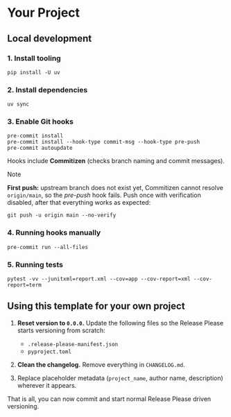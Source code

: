 # Your Project

## Local development

### 1. Install tooling

```commandline
pip install -U uv
```

### 2. Install dependencies

```commandline
uv sync
```

### 3. Enable Git hooks

```commandline
pre-commit install
pre-commit install --hook-type commit-msg --hook-type pre-push
pre-commit autoupdate
```

Hooks include **Commitizen** (checks branch naming and commit messages).
> [!NOTE]
> **First push:** upstream branch does not exist yet, Commitizen cannot resolve `origin/main`, so the *pre-push* hook fails. Push once with verification disabled, after that everything works as expected:

```commandline
git push -u origin main --no-verify
```

### 4. Running hooks manually

```commandline
pre-commit run --all-files
```

### 5. Running tests

```commandline
pytest -vv --junitxml=report.xml --cov=app --cov-report=xml --cov-report=term
```

## Using this template for your own project

1. **Reset version to `0.0.0`.**
   Update the following files so the Release Please starts versioning from scratch:

   * `.release-please-manifest.json`
   * `pyproject.toml`

2. **Clean the changelog.**
   Remove everything in `CHANGELOG.md`.

3. Replace placeholder metadata (`project_name`, author name, description) wherever it appears.

That is all, you can now commit and start normal Release Please driven versioning.
